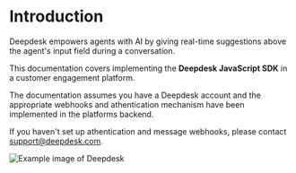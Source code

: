# Introduction

Deepdesk empowers agents with AI by giving real-time suggestions above the agent's input field during a conversation.

This documentation covers implementing the **Deepdesk JavaScript SDK** in a customer engagement platform.

The documentation assumes you have a Deepdesk account and the appropriate webhooks and athentication mechanism have been implemented in the platforms backend.

If you haven't set up athentication and message webhooks, please contact support@deepdesk.com.

![Example image of Deepdesk](/example.png)